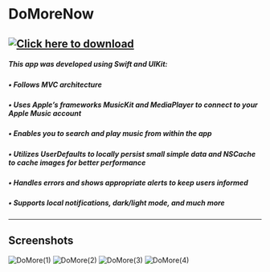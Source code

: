 # DoMoreNow  

[![Click here to download](https://user-images.githubusercontent.com/82785695/200953066-c30fc85b-fded-45db-a52a-5d2baa04c5f0.png)](https://apps.apple.com/us/app/domore/id6444235740)
---

##### This app was developed using Swift and UIKit:
##### • Follows MVC architecture
##### • Uses Apple’s frameworks MusicKit and MediaPlayer to connect to your Apple Music account
##### • Enables you to search and play music from within the app
##### • Utilizes UserDefaults to locally persist small simple data and NSCache to cache images for better performance
##### • Handles errors and shows appropriate alerts to keep users informed
##### • Supports local notifications, dark/light mode, and much more

---

## Screenshots

![DoMore(1)](https://github.com/josuegcp95/DoMore/assets/82785695/13f2bc6a-cc56-4061-8fcf-3a6815b998ee)
![DoMore(2)](https://github.com/josuegcp95/DoMore/assets/82785695/fda37e27-719f-4a5a-b099-c43da9682f5a)
![DoMore(3)](https://github.com/josuegcp95/DoMore/assets/82785695/18d63fb7-5664-45c7-8041-15ac7923e2c6)
![DoMore(4)](https://github.com/josuegcp95/DoMore/assets/82785695/f60057de-c8ec-41ae-888f-32fa77bc4987)




